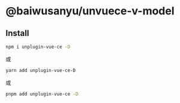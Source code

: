 # @baiwusanyu/unvuece-v-model

## Install

```bash
npm i unplugin-vue-ce -D
```
或
```bash
yarn add unplugin-vue-ce-D
```
或
```bash
pnpm add unplugin-vue-ce -D
